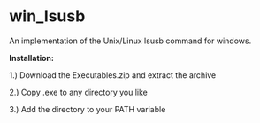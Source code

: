 # win_lsusb
An implementation of the Unix/Linux lsusb command for windows.

**Installation:**


1.) Download the Executables.zip and extract the archive

2.) Copy .exe to any directory you like

3.) Add the directory to your PATH variable
